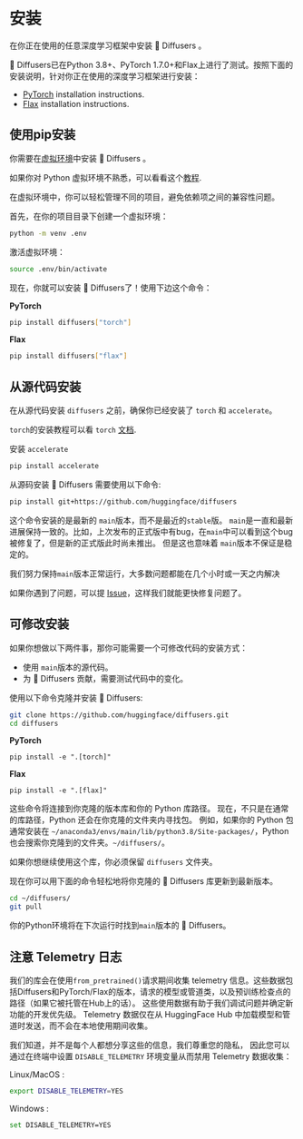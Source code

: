 <!--Copyright 2023 The HuggingFace Team. All rights reserved.

Licensed under the Apache License, Version 2.0 (the "License"); you may not use this file except in compliance with
the License. You may obtain a copy of the License at

http://www.apache.org/licenses/LICENSE-2.0

Unless required by applicable law or agreed to in writing, software distributed under the License is distributed on
an "AS IS" BASIS, WITHOUT WARRANTIES OR CONDITIONS OF ANY KIND, either express or implied. See the License for the
specific language governing permissions and limitations under the License.
-->

# 安装

在你正在使用的任意深度学习框架中安装 🤗 Diffusers 。

🤗 Diffusers已在Python 3.8+、PyTorch 1.7.0+和Flax上进行了测试。按照下面的安装说明，针对你正在使用的深度学习框架进行安装：

- [PyTorch](https://pytorch.org/get-started/locally/) installation instructions.
- [Flax](https://flax.readthedocs.io/en/latest/) installation instructions.

## 使用pip安装

你需要在[虚拟环境](https://docs.python.org/3/library/venv.html)中安装 🤗 Diffusers 。

如果你对 Python 虚拟环境不熟悉，可以看看这个[教程](https://packaging.python.org/guides/installing-using-pip-and-virtual-environments/).

在虚拟环境中，你可以轻松管理不同的项目，避免依赖项之间的兼容性问题。

首先，在你的项目目录下创建一个虚拟环境：

```bash
python -m venv .env
```

激活虚拟环境：

```bash
source .env/bin/activate
```

现在，你就可以安装 🤗 Diffusers了！使用下边这个命令：

**PyTorch**

```bash
pip install diffusers["torch"]
```

**Flax**

```bash
pip install diffusers["flax"]
```

## 从源代码安装

在从源代码安装 `diffusers` 之前，确保你已经安装了 `torch` 和 `accelerate`。

`torch`的安装教程可以看 `torch` [文档](https://pytorch.org/get-started/locally/#start-locally).

安装 `accelerate`

```bash
pip install accelerate
```

从源码安装 🤗 Diffusers 需要使用以下命令:

```bash
pip install git+https://github.com/huggingface/diffusers
```

这个命令安装的是最新的 `main`版本，而不是最近的`stable`版。
`main`是一直和最新进展保持一致的。比如，上次发布的正式版中有bug，在`main`中可以看到这个bug被修复了，但是新的正式版此时尚未推出。
但是这也意味着 `main`版本不保证是稳定的。

我们努力保持`main`版本正常运行，大多数问题都能在几个小时或一天之内解决

如果你遇到了问题，可以提 [Issue](https://github.com/huggingface/transformers/issues)，这样我们就能更快修复问题了。

## 可修改安装

如果你想做以下两件事，那你可能需要一个可修改代码的安装方式：

* 使用 `main`版本的源代码。
* 为 🤗 Diffusers 贡献，需要测试代码中的变化。

使用以下命令克隆并安装 🤗 Diffusers:

```bash
git clone https://github.com/huggingface/diffusers.git
cd diffusers
```

**PyTorch**

```
pip install -e ".[torch]"
```

**Flax**

```
pip install -e ".[flax]"
```

这些命令将连接到你克隆的版本库和你的 Python 库路径。
现在，不只是在通常的库路径，Python 还会在你克隆的文件夹内寻找包。
例如，如果你的 Python 包通常安装在 `~/anaconda3/envs/main/lib/python3.8/Site-packages/`，Python 也会搜索你克隆到的文件夹。`~/diffusers/`。

<Tip warning={true}>

如果你想继续使用这个库，你必须保留 `diffusers` 文件夹。

</Tip>


现在你可以用下面的命令轻松地将你克隆的 🤗 Diffusers 库更新到最新版本。

```bash
cd ~/diffusers/
git pull
```

你的Python环境将在下次运行时找到`main`版本的 🤗 Diffusers。

## 注意 Telemetry 日志

我们的库会在使用`from_pretrained()`请求期间收集 telemetry 信息。这些数据包括Diffusers和PyTorch/Flax的版本，请求的模型或管道类，以及预训练检查点的路径（如果它被托管在Hub上的话）。
这些使用数据有助于我们调试问题并确定新功能的开发优先级。
Telemetry 数据仅在从 HuggingFace Hub 中加载模型和管道时发送，而不会在本地使用期间收集。

我们知道，并不是每个人都想分享这些的信息，我们尊重您的隐私，
因此您可以通过在终端中设置 `DISABLE_TELEMETRY` 环境变量从而禁用 Telemetry 数据收集：


Linux/MacOS :
```bash
export DISABLE_TELEMETRY=YES
```

Windows :
```bash
set DISABLE_TELEMETRY=YES
```